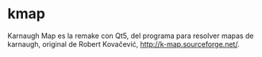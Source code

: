 # kmap
Karnaugh Map es la remake con Qt5, del programa para resolver mapas de karnaugh, original de Robert Kovačević, http://k-map.sourceforge.net/.

